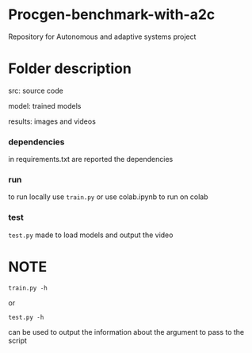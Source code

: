 # Procgen-benchmark-with-a2c
Repository for Autonomous and adaptive systems project

# Folder description
src: source code

model: trained models

results: images and videos

### dependencies
in requirements.txt are reported the dependencies

### run
to run locally use ```train.py``` or use colab.ipynb to run on colab

### test
```test.py``` made to load models and output the video

# NOTE
```
train.py -h
```
or 
```
test.py -h
```
can be used to output the information about the argument to pass to the script
